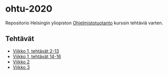 # ohtu-2020

Repositorio Helsingin yliopiston [Ohjelmistotuotanto](https://ohjelmistotuotanto-hy-avoin.github.io/) kurssin tehtäviä varten.

## Tehtävät

- [Viikko 1, tehtävät 2-13](https://github.com/MiguelSombrero/ohtu-2020-viikko1)
- [Viikko 1, tehtävät 14-16](https://github.com/MiguelSombrero/ohtu-2020/tree/master/viikko1/tehtavat14-16)
- [Viikko 2](https://github.com/MiguelSombrero/ohtu-2020/tree/master/viikko2)
- [Viikko 3](https://github.com/MiguelSombrero/ohtu-2020/tree/master/viikko3)